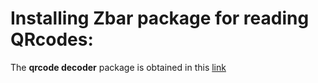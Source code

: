 # Installing Zbar package for reading QRcodes:

The **qrcode decoder** package is obtained in this [link](https://pypi.python.org/pypi/zbarlight)
